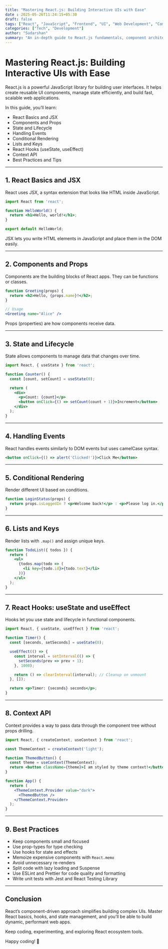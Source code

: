 ```yaml
---
title: "Mastering React.js: Building Interactive UIs with Ease"
date : 2025-05-26T11:24:15+05:30
draft: false
tags: ["React", "JavaScript", "Frontend", "UI", "Web Development", "Components", "Hooks"]
categories: ["Tech", "Development"]
author: "Sudarshan"
summary: "An in-depth guide to React.js fundamentals, component architecture, hooks, state management, and best practices."
---
```


# Mastering React.js: Building Interactive UIs with Ease

React.js is a powerful JavaScript library for building user interfaces. It helps create reusable UI components, manage state efficiently, and build fast, scalable web applications.

In this guide, you’ll learn:

- React Basics and JSX  
- Components and Props  
- State and Lifecycle  
- Handling Events
- Conditional Rendering  
- Lists and Keys  
- React Hooks (useState, useEffect)  
- Context API  
- Best Practices and Tips  

---

## 1. React Basics and JSX

React uses JSX, a syntax extension that looks like HTML inside JavaScript.

```jsx
import React from 'react';

function HelloWorld() {
  return <h1>Hello, world!</h1>;
}

export default HelloWorld;
```

JSX lets you write HTML elements in JavaScript and place them in the DOM easily.

---

## 2. Components and Props

Components are the building blocks of React apps. They can be functions or classes.

```jsx
function Greeting(props) {
  return <h2>Hello, {props.name}!</h2>;
}

// Usage
<Greeting name="Alice" />
```

Props (properties) are how components receive data.

---

## 3. State and Lifecycle

State allows components to manage data that changes over time.

```jsx
import React, { useState } from 'react';

function Counter() {
  const [count, setCount] = useState(0);

  return (
    <div>
      <p>Count: {count}</p>
      <button onClick={() => setCount(count + 1)}>Increment</button>
    </div>
  );
}
```

---

## 4. Handling Events

React handles events similarly to DOM events but uses camelCase syntax.

```jsx
<button onClick={() => alert('Clicked!')}>Click Me</button>
```

---

## 5. Conditional Rendering

Render different UI based on conditions.

```jsx
function LoginStatus(props) {
  return props.isLoggedIn ? <p>Welcome back!</p> : <p>Please log in.</p>;
}
```

---

## 6. Lists and Keys

Render lists with `.map()` and assign unique keys.

```jsx
function TodoList({ todos }) {
  return (
    <ul>
      {todos.map(todo => (
        <li key={todo.id}>{todo.text}</li>
      ))}
    </ul>
  );
}
```

---

## 7. React Hooks: useState and useEffect

Hooks let you use state and lifecycle in functional components.

```jsx
import React, { useState, useEffect } from 'react';

function Timer() {
  const [seconds, setSeconds] = useState(0);

  useEffect(() => {
    const interval = setInterval(() => {
      setSeconds(prev => prev + 1);
    }, 1000);

    return () => clearInterval(interval); // Cleanup on unmount
  }, []);

  return <p>Timer: {seconds} seconds</p>;
}
```

---

## 8. Context API

Context provides a way to pass data through the component tree without props drilling.

```jsx
import React, { createContext, useContext } from 'react';

const ThemeContext = createContext('light');

function ThemedButton() {
  const theme = useContext(ThemeContext);
  return <button className={theme}>I am styled by theme context!</button>;
}

function App() {
  return (
    <ThemeContext.Provider value="dark">
      <ThemedButton />
    </ThemeContext.Provider>
  );
}
```

---

## 9. Best Practices

- Keep components small and focused  
- Use prop-types for type checking  
- Use hooks for state and effects  
- Memoize expensive components with `React.memo`  
- Avoid unnecessary re-renders  
- Split code with lazy loading and Suspense  
- Use ESLint and Prettier for code quality and formatting  
- Write unit tests with Jest and React Testing Library  

---

## Conclusion

React’s component-driven approach simplifies building complex UIs. Master React basics, hooks, and state management, and you’ll be able to build dynamic, performant web apps.

Keep coding, experimenting, and exploring React ecosystem tools.

Happy coding! 🚀
